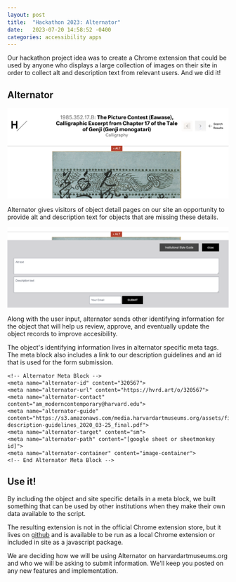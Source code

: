 ```yaml
---
layout: post
title:  "Hackathon 2023: Alternator"
date:   2023-07-20 14:58:52 -0400
categories: accessibility apps
---
```


Our hackathon project idea was to create a Chrome extension that could be used by anyone who displays a large collection of images on their site in order to collect alt and description text from relevant users. And we did it!

## Alternator

![a screenshot of an object page on the Harvard Art Museums website with a red "ALT" button above the object image](/images/2023/alternator_button.png)

Alternator gives visitors of object detail pages on our site an opportunity to provide alt and description text for objects that are missing these details. 

![a screenshot of the alternator submission for with fields for alt text, description text, and the user email address.](/images/2023/alternator_form.png)

Along with the user input, alternator sends other identifying information for the object that will help us review, approve, and eventually update the object records to improve accesibility.

The object's identifying information lives in alternator specific meta tags. The meta block also includes a link to our description guidelines and an id that is used for the form submission.

```
<!-- Alternator Meta Block -->
<meta name="alternator-id" content="320567">
<meta name="alternator-url" content="https://hvrd.art/o/320567">
<meta name="alternator-contact" content="am_moderncontemporary@harvard.edu">
<meta name="alternator-guide" content="https://s3.amazonaws.com/media.harvardartmuseums.org/assets/files/HAM_image-description-guidelines_2020_03-25_final.pdf">
<meta name="alternator-target" content="sm">
<meta name="alternator-path" content="[google sheet or sheetmonkey id]">
<meta name="alternator-container" content="image-container">
<!-- End Alternator Meta Block -->
```
## Use it!
By including the object and site specific details in a meta block, we built something that can be used by other institutions when they make their own data available to the script.

The resulting extension is not in the official Chrome extension store, but it lives on [github](https://github.com/harvardartmuseums/alternator) and is available to be run as a local Chrome extension or included in site as a javascript package.

We are deciding how we will be using Alternator on harvardartmuseums.org and who we will be asking to submit information. We'll keep you posted on any new features and implementation.